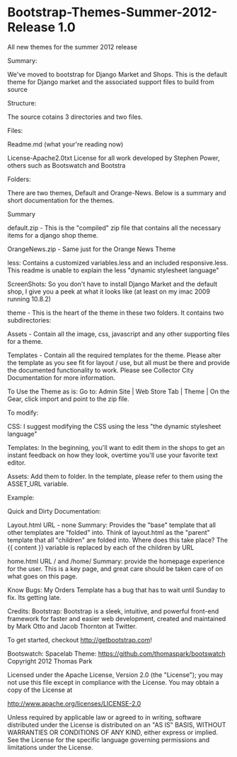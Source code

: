 Bootstrap-Themes-Summer-2012-Release 1.0
====================================

All new themes for the summer 2012 release

Summary:

We've moved to bootstrap for Django Market and Shops. This is the default theme for Django market and the associated support files to build from source

Structure:

The source cotains 3 directories and two files. 

Files:

Readme.md (what your're reading now)

License-Apache2.0txt License for all work developed by Stephen Power, others such as Bootswatch and Bootstra

Folders:

There are two themes, Default and Orange-News. Below is a summary and short documentation for the themes. 

Summary 

default.zip - This is the "compiled" zip file that contains all the necessary items for a django shop theme.

OrangeNews.zip - Same just for the Orange News Theme


less: Contains a customized variables.less and an included responsive.less. This readme is unable to explain the less "dynamic stylesheet language"
 
ScreenShots: So you don't have to install Django Market and the default shop, I give you a peek at what it looks like (at least on my imac 2009 running 10.8.2)

theme - This is the heart of the theme in these two folders. It contains two subdirectories:

Assets - Contain all the image, css, javascript and any other supporting files for a theme. 

Templates - Contain all the required templates for the theme. Please alter the template as you see fit for layout / use, but all must be there and provide the documented functionality to work. Please see Collector City Documentation for more information. 

To Use the Theme as is: Go to: Admin Site | Web Store Tab | Theme | On the Gear, click import and point to the zip file.

To modify: 

CSS: I suggest modifying the CSS using the less "the dynamic stylesheet language" 

Templates: In the beginning, you'll want to edit them in the shops to get an instant feedback on how they look, overtime you'll use your favorite text editor. 

Assets: Add them to folder. In the template, please refer to them using the ASSET_URL variable. 

Example:

<title>{{ shop_name }} - {{ page_title }}</title>
<meta name="description" content="{{ page_description }}"/>
<link rel="stylesheet" href="{{ 'screen.css' | asset_url }}"/>
<link rel="stylesheet" href="{{ 'buttons.css' | asset_url }}"/>
<link rel="stylesheet" href="{{ 'css.css' | asset_url }}" />

Quick and Dirty Documentation:

Layout.html
URL - none
Summary: Provides the "base" template that all other templates are "folded" into. Think of layout.html as the "parent" template that all "children" are folded into. Where does this take place? The {{ content }} variable is replaced by each of the children by URL

home.html
URL / and /home/
Summary: provide the homepage experience for the user. This is a key page, and great care should be taken care of on what goes on this page. 

Know Bugs: My Orders Template has a bug that has to wait until Sunday to fix. Its getting late.

Credits:
Bootstrap: Bootstrap is a sleek, intuitive, and powerful front-end framework for faster and easier web development, created and maintained by Mark Otto and Jacob Thornton at Twitter.

To get started, checkout http://getbootstrap.com!

Bootswatch: Spacelab Theme: https://github.com/thomaspark/bootswatch Copyright 2012 Thomas Park

Licensed under the Apache License, Version 2.0 (the "License"); you may not use this file except in compliance with the License. You may obtain a copy of the License at

http://www.apache.org/licenses/LICENSE-2.0

Unless required by applicable law or agreed to in writing, software distributed under the License is distributed on an "AS IS" BASIS, WITHOUT WARRANTIES OR CONDITIONS OF ANY KIND, either express or implied. See the License for the specific language governing permissions and limitations under the License.